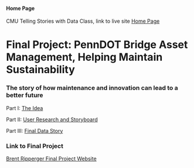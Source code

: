 #### Home Page
CMU Telling Stories with Data Class, link to live site [Home Page](https://bripperg.github.io/tell_stories_CMU/)

# Final Project: PennDOT Bridge Asset Management, Helping Maintain Sustainability
### The story of how maintenance and innovation can lead to a better future

Part I: [The Idea](https://bripperg.github.io/tell_stories_CMU/final_project_part1.html)

Part II: [User Research and Storyboard](https://bripperg.github.io/tell_stories_CMU/final_project_part2.html)

Part III: [Final Data Story](https://bripperg.github.io/tell_stories_CMU/final_project_part3.html)


### Link to Final Project

[Brent Ripperger Final Project Website](https://carnegiemellon.shorthandstories.com/penndot-asset-management--bridges-in-2020/index.html)

